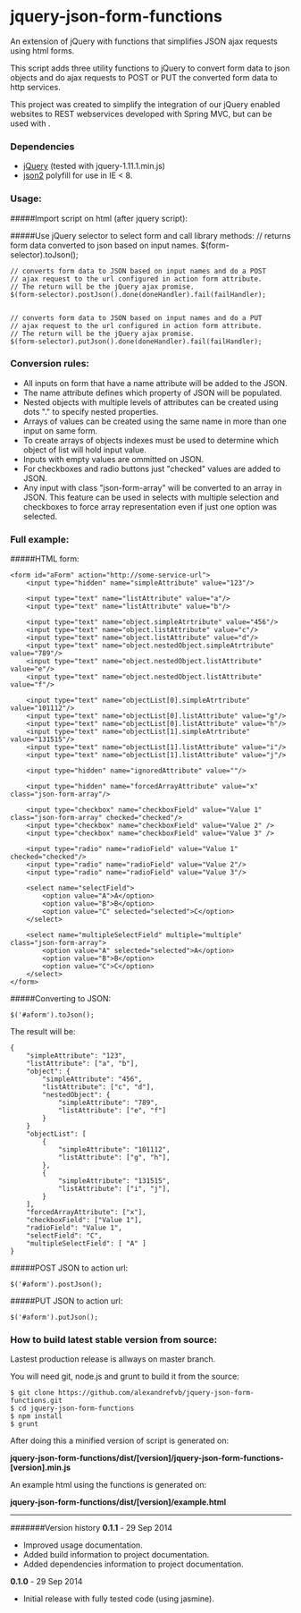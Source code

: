 jquery-json-form-functions
==========================

An extension of jQuery with functions that simplifies JSON ajax requests using html forms.

This script adds three utility functions to jQuery to convert form data to json objects and do ajax requests to POST or PUT the converted form data to http services.

This project was created to simplify the integration of our jQuery enabled websites to REST webservices developed with Spring MVC, but can be used with .  

### Dependencies

- [jQuery](http://jquery.com/) (tested with jquery-1.11.1.min.js)
- [json2](https://github.com/douglascrockford/JSON-js) polyfill for use in IE < 8.
  
### Usage:

#####Import script on html (after jquery script):
	<script src="https://code.jquery.com/jquery-1.11.1.min.js"></script>
	<script src="jquery-json-form-functions-0.1.1.min.js"></script>

#####Use jQuery selector to select form and call library methods:
  	// returns form data converted to json based on input names.
	$(form-selector).toJson(); 

	// converts form data to JSON based on input names and do a POST  
	// ajax request to the url configured in action form attribute. 
	// The return will be the jQuery ajax promise.
	$(form-selector).postJson().done(doneHandler).fail(failHandler);
 

	// converts form data to JSON based on input names and do a PUT  
	// ajax request to the url configured in action form attribute. 
	// The return will be the jQuery ajax promise.
	$(form-selector).putJson().done(doneHandler).fail(failHandler);
  
### Conversion rules:

  - All inputs on form that have a name attribute will be added to the JSON.
  - The name attribute defines which property of JSON will be populated.
  - Nested objects with multiple levels of attributes can be created using dots "." to specify nested properties.
  - Arrays of values can be created using the same name in more than one input on same form.
  - To create arrays of objects indexes must be used to determine which object of list will hold input value.
  - Inputs with empty values are ommitted on JSON.
  - For checkboxes and radio buttons just "checked" values are added to JSON.
  - Any input with class "json-form-array" will be converted to an array in JSON. This feature can be used in selects with multiple selection and checkboxes to force array representation even if just one option was selected.
    

### Full example:

#####HTML form:

	<form id="aForm" action="http://some-service-url">   
    	<input type="hidden" name="simpleAttribute" value="123"/>

    	<input type="text" name="listAttribute" value="a"/>
    	<input type="text" name="listAttribute" value="b"/>
      
    	<input type="text" name="object.simpleAtrtribute" value="456"/>
    	<input type="text" name="object.listAttribute" value="c"/>
    	<input type="text" name="object.listAttribute" value="d"/>
    	<input type="text" name="object.nestedObject.simpleAtrtribute" value="789"/>  
    	<input type="text" name="object.nestedObject.listAttribute" value="e"/>
    	<input type="text" name="object.nestedObject.listAttribute" value="f"/>
	      
    	<input type="text" name="objectList[0].simpleAtrtribute" value="101112"/>
	    <input type="text" name="objectList[0].listAttribute" value="g"/>
	    <input type="text" name="objectList[0].listAttribute" value="h"/>
    	<input type="text" name="objectList[1].simpleAtrtribute" value="131515"/>
	    <input type="text" name="objectList[1].listAttribute" value="i"/>
    	<input type="text" name="objectList[1].listAttribute" value="j"/>

        <input type="hidden" name="ignoredAttribute" value=""/>

        <input type="hidden" name="forcedArrayAttribute" value="x" class="json-form-array"/>

        <input type="checkbox" name="checkboxField" value="Value 1" class="json-form-array" checked="checked"/> 
        <input type="checkbox" name="checkboxField" value="Value 2" /> 
        <input type="checkbox" name="checkboxField" value="Value 3" />
        
        <input type="radio" name="radioField" value="Value 1" checked="checked"/>
        <input type="radio" name="radioField" value="Value 2"/>
        <input type="radio" name="radioField" value="Value 3"/> 
        
        <select name="selectField">
            <option value="A">A</option>
            <option value="B">B</option>
            <option value="C" selected="selected">C</option>
        </select>
        
        <select name="multipleSelectField" multiple="multiple" class="json-form-array">
            <option value="A" selected="selected">A</option>
            <option value="B">B</option>
            <option value="C">C</option>
        </select>        
    </form>

#####Converting to JSON:
    
  	$('#aform').toJson(); 
  
The result will be:

  	{ 
  		"simpleAttribute": "123",
  		"listAttribute": ["a", "b"],
  		"object": {
  			"simpleAttribute": "456",
  			"listAttribute": ["c", "d"],
 			"nestedObject": {
  				"simpleAttribute": "789",
  				"listAttribute": ["e", "f"]
  			} 
  		}
  		"objectList": [
  			{
  				"simpleAttribute": "101112",
  				"listAttribute": ["g", "h"],
  			},  
  			{
  				"simpleAttribute": "131515",
  				"listAttribute": ["i", "j"],
  			}  
  		],
  		"forcedArrayAttribute": ["x"],
  		"checkboxField": ["Value 1"],
  		"radioField": "Value 1",
        "selectField": "C",
        "multipleSelectField": [ "A" ]   		
  	}
  
#####POST JSON to action url:
   
   	$('#aform').postJson();
   
#####PUT JSON to action url:
    
   	$('#aform').putJson();

### How to build latest stable version from source:

Lastest production release is allways on master branch.

You will need git, node.js and grunt to build it from the source:

	$ git clone https://github.com/alexandrefvb/jquery-json-form-functions.git
	$ cd jquery-json-form-functions
	$ npm install
	$ grunt

After doing this a minified version of script is generated on: 

**jquery-json-form-functions/dist/[version]/jquery-json-form-functions-[version].min.js**

An example html using the functions is generated on:

**jquery-json-form-functions/dist/[version]/example.html**


----
#######Version history
**0.1.1** - 29 Sep 2014 

- Improved usage documentation.
- Added build information to project documentation.
- Added dependencies information to project documentation.
 
**0.1.0** - 29 Sep 2014 

- Initial release with fully tested code (using jasmine). 

